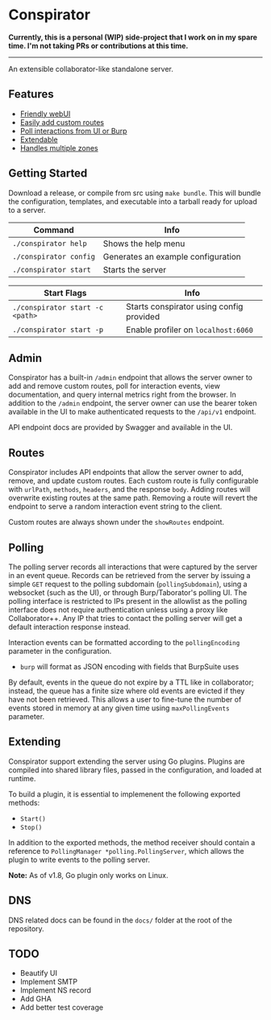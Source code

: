# Conspirator

**Currently, this is a personal (WIP) side-project that I work on in my spare time. I'm not taking PRs or contributions at this time.**
<hr>
An extensible collaborator-like standalone server. 

## Features
* [Friendly webUI](#admin)
* [Easily add custom routes](#routes)
* [Poll interactions from UI or Burp](#polling)
* [Extendable](#extending)
* [Handles multiple zones](#dns)

## Getting Started

Download a release, or compile from src using `make bundle`. This will bundle the configuration, templates, and executable into a tarball ready for upload to a server.

| Command | Info |
| ---- | ---- |
| `./conspirator help` | Shows the help menu |
| `./conspirator config` | Generates an example configuration |
| `./conspirator start` | Starts the server |

| Start Flags | Info |
| ----------- | ---- |
| `./conspirator start -c <path>` | Starts conspirator using config provided |
| `./conspirator start -p` | Enable profiler on `localhost:6060` |

## Admin

Conspirator has a built-in `/admin` endpoint that allows the server owner to add and remove custom routes,
 poll for interaction events, view documentation, and query internal metrics right from the browser. In addition to the `/admin` endpoint, the server owner can use the bearer token available in the UI to make authenticated requests to the `/api/v1` endpoint.

API endpoint docs are provided by Swagger and available in the UI.
## Routes

Conspirator includes API endpoints that allow the server owner to add, remove, and update custom routes. Each custom route is fully configurable with `urlPath`, `methods`, `headers`, and the response `body`. Adding routes will overwrite existing routes at the same path. Removing a route will revert the endpoint to serve a random interaction event string to the client. 

Custom routes are always shown under the `showRoutes` endpoint.

## Polling
The polling server records all interactions that were captured by the server in an event queue. Records can be retrieved from the server by issuing a simple `GET` request to the polling subdomain (`pollingSubdomain`), using a websocket (such as the UI), or through Burp/Taborator's polling UI. The polling interface is restricted to IPs present in the allowlist as the polling interface does not require authentication unless using a proxy like Collaborator++. Any IP that tries to contact the polling server will get a default interaction response instead. 

Interaction events can be formatted according to the `pollingEncoding` parameter in the configuration. 
- `burp` will format as JSON encoding with fields that BurpSuite uses

By default, events in the queue do not expire by a TTL like in collaborator; instead, the queue has a finite size where old events are evicted if they have not been retrieved. This allows a user to fine-tune 
the number of events stored in memory at any given time using `maxPollingEvents` parameter. 
## Extending

Conspirator support extending the server using Go plugins. Plugins are compiled into shared library files, passed in the configuration, and loaded at runtime. 

To build a plugin, it is essential to implemenent the following exported methods:
- `Start()`
- `Stop()`

In addition to the exported methods, the method receiver should contain a reference to `PollingManager *polling.PollingServer`, which allows the plugin to write events to the polling server.


**Note:** As of v1.8, Go plugin only works on Linux.

## DNS

DNS related docs can be found in the `docs/` folder at the root of the repository.

## TODO
- Beautify UI
- Implement SMTP
- Implement NS record
- Add GHA 
- Add better test coverage
